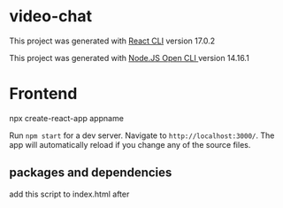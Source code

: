 # video-chat

This project was generated with [React CLI](https://github.com/facebook/create-react-app) version 17.0.2

This project was generated with [Node.JS Open CLI ](https://github.com/oclif/oclif) version 14.16.1

# Frontend 

npx create-react-app appname

Run `npm start` for a dev server. Navigate to `http://localhost:3000/`. The app will automatically reload if you change any of the source files.

## packages and dependencies

add this script to index.html after <title> tag -> <script src="https://unpkg.com/peerjs@1.3.1/dist/peerjs.min.js"> </script>

npm install socket.io-client

npm install --save react-router-dom

npm install --save react-redux redux

npm install redux-devtools-extension --save

npm install --save react-icons

# Backend

Run `npm start` for a dev server. Navigate to `http://localhost:5000/`

## packages and dependencies
  
npm init -> set entry point as 'server.js'
  
npm install --save express
  
npm install --save socket.io
  
npm install --save peer
  
npm install --save uuid // for unique id of group calls

## React Help
For help getting started with React, view our
[online documentation](https://reactjs.org/docs/getting-started.html), which offers tutorials, samples and guidance.



